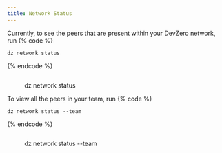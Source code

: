 ```yaml
---
title: Network Status
---
```

Currently, to see the peers that are present within your DevZero network, run
{% code %}
```
dz network status
```
{% endcode %}

<figure><img src="../.gitbook/assets/net-status.png" alt=""><figcaption><p>dz network status</p></figcaption></figure>

To view all the peers in your team, run
{% code %}
```
dz network status --team
```
{% endcode %}

<figure><img src="../.gitbook/assets/net-status-team.png" alt=""><figcaption><p>dz network status --team</p></figcaption></figure>
